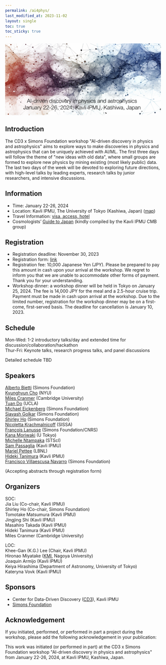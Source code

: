 ```yaml
---
permalink: /ai4phys/
last_modified_at: 2023-11-02
layout: single
toc: true
toc_sticky: true
---
```


![banner](/_images/ai4phys_banner.png)
## Introduction

The CD3 x Simons Foundation workshop "AI-driven discovery in physics and astrophysics" aims to explore ways to make discoveries in physics and astrophysics that can be uniquely achieved with AI/ML. The first three days will follow the theme of "new ideas with old data", where small groups are formed to explore new physics by mining existing (most likely public) data. The last two days of the week will be devoted to exploring future directions, with high-level talks by leading experts, research talks by junior researchers, and intensive discussions. 

## Information

* Time: January 22-26, 2024
* Location: Kavli IPMU, The University of Tokyo (Kashiwa, Japan) ([map](https://maps.app.goo.gl/YzgzK9UrQ55sL89x8)) 
* Travel Information: [visa, access, hotel](https://www.ipmu.jp/en/visitors)
* Cosmologists’ [Guide to Japan](https://sites.google.com/view/ipmucmb/discover-japan) (kindly compiled by the Kavli IPMU CMB group)

## Registration 

* Registration deadline: November 30, 2023
* Registration form: [link](https://forms.gle/fkNNtJaeXKsNkSD58)
* Registration fee: 10,000 Japanese Yen (JPY). Please be prepared to pay this amount in cash upon your arrival at the workshop. We regret to inform you that we are unable to accommodate other forms of payment. Thank you for your understanding.
* Workshop dinner: a workshop dinner will be held in Tokyo on January 25, 2024. The fee is 14,000 JPY for the meal and a 2.5-hour cruise trip. Payment must be made in cash upon arrival at the workshop. Due to the limited number, registration for the workshop dinner may be on a first-come, first-served basis. The deadline for cancellation is January 10, 2023. 

## Schedule

Mon-Wed: 1-2 introductory talks/day and extended time for discussion/collaboration/hackathon\
Thur-Fri: Keynote talks, research progress talks, and panel discussions

Detailed schedule TBD

## Speakers
[Alberto Bietti](https://alberto.bietti.me/) (Simons Foundation)\
[Kyunghyun Cho](https://kyunghyuncho.me/) (NYU)\
[Miles Cranmer](https://astroautomata.com/) (Cambridge University)\
[Tuan Do](https://astro.ucla.edu/~tdo/) (UCLA)\
[Michael Eickenberg](https://www.simonsfoundation.org/people/michael-eickenberg/) (Simons Foundation)\
[Siavash Golkar](https://www.simonsfoundation.org/people/siavash-golkar/) (Simons Foundation)\
[Shirley Ho](https://www.shirleyho.me/) (Simons Foundation)\
[Nicoletta Krachmalnicoff](https://www.sissa.it/ap/members.php?ID=174) (SISSA)\
[François Lanusse](https://flanusse.net/) (Simons Foundation/CNRS)\
[Kana Moriwaki](http://www-utap.phys.s.u-tokyo.ac.jp/~moriwaki/) (U Tokyo)\
[Michelle Ntampaka](https://www.stsci.edu/~mntampaka/) (STScI)\
[Sam Passaglia](https://www.passaglia.jp/) (Kavli IPMU)\
[Mariel Pettee](https://marielpettee.com/) (LBNL)\
[Hideki Tanimura](https://member.ipmu.jp/hideki.tanimura/index.htm) (Kavli IPMU)\
[Francisco Villaescusa Navarro](https://franciscovillaescusa.github.io/) (Simons Foundation)

(Accepting abstracts through registration form)

## Organizers

SOC:\
Jia Liu (Co-chair, Kavli IPMU)\
Shirley Ho (Co-chair, Simons Foundation)\
Tomotake Matsumura (Kavli IPMU)\
Jingjing Shi (Kavli IPMU)\
Masahiro Takada (Kavli IPMU)\
Hideki Tanimura (Kavli IPMU)\
Miles Cranmer (Cambridge University)

LOC:\
Khee-Gan (K.G.) Lee (Chair, Kavli IPMU)\
Hironao Miyatake ([KMI](https://www.kmi.nagoya-u.ac.jp/eng/), Nagoya University)\
Joaquin Armijo (Kavli IPMU)\
Keiya Hirashima (Department of Astronomy, University of Tokyo)\
Kateryna Vovk (Kavli IPMU)

## Sponsors

* Center for Data-Driven Discovery ([CD3](https://cd3.ipmu.jp/)), Kavli IPMU
* [Simons Foundation](https://www.simonsfoundation.org/)


## Acknowledgement

If you initiated, performed, or performed in part a project during the workshop, please add the following acknowledgement in your publication:

This work was initiated (or performed in part) at the CD3 x Simons Foundation workshop "AI-driven discovery in physics and astrophysics" from January 22-26, 2024, at Kavli IPMU, Kashiwa, Japan.
